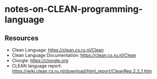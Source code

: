 # notes-on-CLEAN-programming-language

## Resources

- Clean Language: https://clean.cs.ru.nl/Clean
- Clean Language Documentation: https://clean.cs.ru.nl/Clean
- Cloogle: https://cloogle.org
- CLEAN language report: https://wiki.clean.cs.ru.nl/download/html_report/CleanRep.2.2_1.htm

